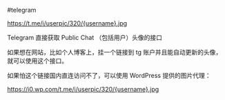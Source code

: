 #telegram

https://t.me/i/userpic/320/{username}.jpg

Telegram 直接获取 Public Chat （包括用户）头像的接口

如果想在网站，比如个人博客上，挂一个链接到 tg 账户并且能自动更新的头像，就可以使用这个接口。

如果怕这个链接国内直连访问不了，可以使用 WordPress 提供的图片代理：

https://i0.wp.com/t.me/i/userpic/320/{username}.jpg